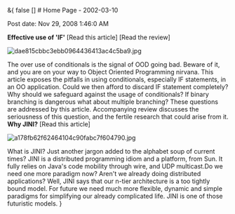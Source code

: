 &{<nil> false <nil> <nil> [] <nil> <nil> <nil> <nil> # Home Page - 2002-03-10

Post date: Nov 29, 2008 1:46:0 AM

**Effective use of 'IF'** [Read this article] [Read the review]

![dae815cbbc3ebb0964436413ac4c5ba9.jpg](Home%20Page%20-%202002-03-10/dae815cbbc3ebb0964436413ac4c5ba9.jpg)

The over use of conditionals is the signal of OOD going bad. Beware of it, and you are on your way to Object Oriented Programming nirvana. This article exposes the pitfalls in using conditionals, especially IF statements, in an OO application. Could we then afford to discard IF statement completely? Why should we safeguard against the usage of conditionals? If binary branching is dangerous what about multiple branching? These questions are addressed by this article. Accompanying review discusses the seriousness of this question, and the fertile research that could arise from it. **Why JINI?** [Read this article]

![a178fb62f62464104c90fabc7f604790.jpg](Home%20Page%20-%202002-03-10/a178fb62f62464104c90fabc7f604790.jpg)

What is JINI? Just another jargon added to the alphabet soup of current times? JINI is a distributed programming idiom and a platform, from Sun. It fully relies on Java's code mobility through wire, and UDP multicast.Do we need one more paradigm now? Aren't we already doing distributed applications? Well, JINI says that our n-tier architecture is a too tightly bound model. For future we need much more flexible, dynamic and simple paradigms for simplifying our already complicated life. JINI is one of those futuristic models.
}
